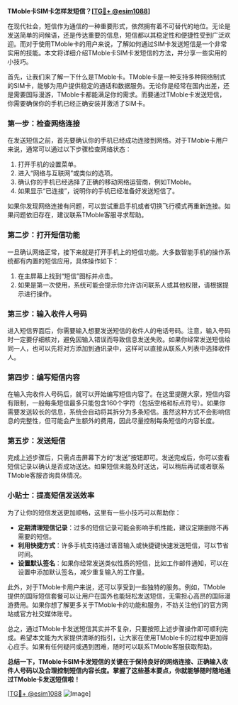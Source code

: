 **TMoble卡SIM卡怎样发短信？[[TG💪+ @esim1088](https://t.me/s/esim1088)]**

在现代社会，短信作为通信的一种重要形式，依然拥有着不可替代的地位。无论是发送简单的问候语，还是传达重要的信息，短信都以其稳定性和便捷性受到广泛欢迎。而对于使用TMoble卡的用户来说，了解如何通过SIM卡发送短信是一个非常实用的技能。本文将详细介绍TMoble卡SIM卡发短信的方法，并分享一些实用的小技巧。

首先，让我们来了解一下什么是TMoble卡。TMoble卡是一种支持多种网络制式的SIM卡，能够为用户提供稳定的通话和数据服务。无论你是经常在国内出差，还是需要国际漫游，TMoble卡都能满足你的需求。而要通过TMoble卡发送短信，你需要确保你的手机已经正确安装并激活了SIM卡。

### **第一步：检查网络连接**
在发送短信之前，首先要确认你的手机已经成功连接到网络。对于TMoble卡用户来说，通常可以通过以下步骤检查网络状态：
1. 打开手机的设置菜单。
2. 进入“网络与互联网”或类似的选项。
3. 确认你的手机已经选择了正确的移动网络运营商，例如TMoble。
4. 如果显示“已连接”，说明你的手机已经准备好发送短信了。

如果你发现网络连接有问题，可以尝试重启手机或者切换飞行模式再重新连接。如果问题依旧存在，建议联系TMoble客服寻求帮助。

### **第二步：打开短信功能**
一旦确认网络正常，接下来就是打开手机上的短信功能。大多数智能手机的操作系统都有内置的短信应用，具体操作如下：
1. 在主屏幕上找到“短信”图标并点击。
2. 如果是第一次使用，系统可能会提示你允许访问联系人或其他权限，请根据提示进行操作。

### **第三步：输入收件人号码**
进入短信界面后，你需要输入想要发送短信的收件人的电话号码。注意，输入号码时一定要仔细核对，避免因输入错误而导致信息发送失败。如果你经常发送短信给同一人，也可以先将对方添加到通讯录中，这样可以直接从联系人列表中选择收件人。

### **第四步：编写短信内容**
在输入完收件人号码后，就可以开始编写短信内容了。在这里提醒大家，短信内容有限制，一般每条短信最多只能包含160个字符（包括空格和标点符号）。如果你需要发送较长的信息，系统会自动将其拆分为多条短信。虽然这种方式不会影响信息的完整性，但可能会产生额外的费用，因此尽量控制每条短信的内容长度。

### **第五步：发送短信**
完成上述步骤后，只需点击屏幕下方的“发送”按钮即可。发送完成后，你可以查看短信记录以确认是否成功送达。如果短信未能及时送达，可以稍后再试或者联系TMoble客服咨询具体情况。

### **小贴士：提高短信发送效率**
为了让你的短信发送更加顺畅，这里有一些小技巧可以帮助你：
- **定期清理短信记录**：过多的短信记录可能会影响手机性能，建议定期删除不再需要的短信。
- **利用快捷方式**：许多手机支持通过语音输入或快捷键快速发送短信，可以节省时间。
- **设置默认签名**：如果你经常发送类似性质的短信，比如工作邮件通知，可以在设置中添加默认签名，减少重复输入的工作量。

此外，对于TMoble卡用户来说，还可以享受到一些独特的服务。例如，TMoble提供的国际短信套餐可以让用户在国外也能轻松发送短信，无需担心高昂的国际漫游费用。如果你想了解更多关于TMoble卡的功能和服务，不妨关注他们的官方网站或官方社交媒体账号。

总之，通过TMoble卡发送短信其实并不复杂，只要按照上述步骤操作即可顺利完成。希望本文能为大家提供清晰的指引，让大家在使用TMoble卡的过程中更加得心应手。如果有任何疑问或遇到困难，随时可以联系TMoble客服获取帮助。

**总结一下，TMoble卡SIM卡发短信的关键在于保持良好的网络连接、正确输入收件人号码以及合理控制短信内容长度。掌握了这些基本要点，你就能够随时随地通过TMoble卡发送短信啦！**

[[TG💪+ @esim1088](https://t.me/s/esim1088) ![Image](https://i.postimg.cc/4NQfJmqS/Snipaste-2025-05-13-00-14-12.png)]